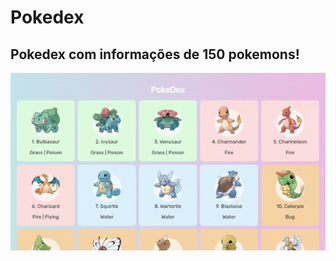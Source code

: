 # Pokedex

## Pokedex com informações de 150 pokemons!

<center>
<img src="https://github.com/GE-SANTOS/Pokedex/blob/main/ezgif.com-gif-maker.gif">
 </center>


 
